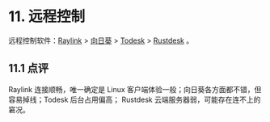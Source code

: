# 11. 远程控制

远程控制软件：[Raylink][1] > [向日葵][2] > [Todesk][3] > [Rustdesk][4] 。

[1]: https://www.raylink.live/
[2]: https://sunlogin.oray.com/
[3]: https://www.todesk.com/
[4]: https://rustdesk.com/zh/

## 11.1 点评

Raylink 连接顺畅，唯一确定是 Linux 客户端体验一般；向日葵各方面都不错，但容易掉线；Todesk 后台占用偏高；
Rustdesk 云端服务器弱，可能存在连不上的窘况。
